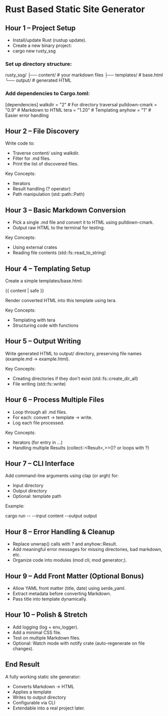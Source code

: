 # Rust Based Static Site Generator

## Hour 1 – Project Setup

- Install/update Rust (rustup update).
- Create a new binary project:
- cargo new rusty_ssg


### Set up directory structure:

rusty_ssg/
  ├── content/   # your markdown files
  ├── templates/ # base.html
  └── output/    # generated HTML


### Add dependencies to Cargo.toml:

[dependencies]
walkdir = "2"        # For directory traversal
pulldown-cmark = "0.9"  # Markdown to HTML
tera = "1.20"        # Templating
anyhow = "1"         # Easier error handling

## Hour 2 – File Discovery

Write code to:

- Traverse content/ using walkdir.
- Filter for .md files.
- Print the list of discovered files.

Key Concepts:

- Iterators
- Result handling (? operator)
- Path manipulation (std::path::Path)

## Hour 3 – Basic Markdown Conversion

- Pick a single .md file and convert it to HTML using pulldown-cmark.
- Output raw HTML to the terminal for testing.

Key Concepts:

- Using external crates
- Reading file contents (std::fs::read_to_string)

## Hour 4 – Templating Setup

Create a simple templates/base.html:

<html>
  <head><title>{{ title }}</title></head>
  <body>{{ content | safe }}</body>
</html>


Render converted HTML into this template using tera.

Key Concepts:

- Templating with tera
- Structuring code with functions

## Hour 5 – Output Writing

Write generated HTML to output/ directory, preserving file names (example.md → example.html).

Key Concepts:

- Creating directories if they don’t exist (std::fs::create_dir_all)
- File writing (std::fs::write)

## Hour 6 – Process Multiple Files

- Loop through all .md files.
- For each: convert → template → write.
- Log each file processed.

Key Concepts:

- Iterators (for entry in ...)
- Handling multiple Results (collect::<Result<_,_>>()? or loops with ?)

## Hour 7 – CLI Interface

Add command-line arguments using clap (or argh) for:

- Input directory
- Output directory
- Optional: template path

Example:

cargo run -- --input content --output output

## Hour 8 – Error Handling & Cleanup

- Replace unwrap() calls with ? and anyhow::Result.
- Add meaningful error messages for missing directories, bad markdown, etc.
- Organize code into modules (mod cli; mod generator;).

## Hour 9 – Add Front Matter (Optional Bonus)

- Allow YAML front matter (title, date) using serde_yaml.
- Extract metadata before converting Markdown.
- Pass title into template dynamically.

## Hour 10 – Polish & Stretch

- Add logging (log + env_logger).
- Add a minimal CSS file.
- Test on multiple Markdown files.
- Optional: Watch mode with notify crate (auto-regenerate on file changes).

## End Result

A fully working static site generator:

- Converts Markdown → HTML
- Applies a template
- Writes to output directory
- Configurable via CLI
- Extendable into a real project later.
